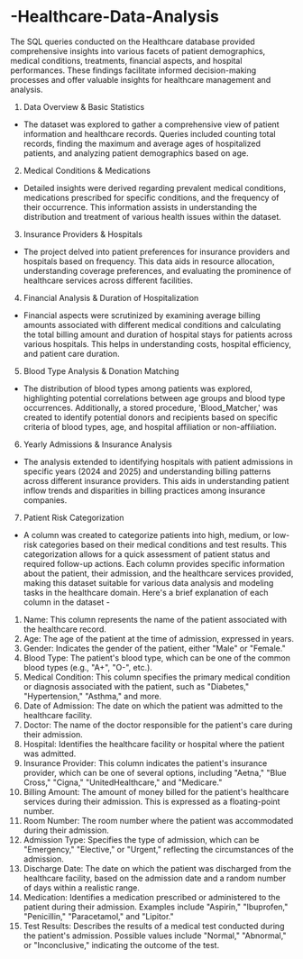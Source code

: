 # -Healthcare-Data-Analysis
The SQL queries conducted on the Healthcare database provided comprehensive insights into various facets of patient demographics, medical conditions, treatments, financial aspects, and hospital performances. These findings facilitate informed decision-making processes and offer valuable insights for healthcare management and analysis.
1. Data Overview & Basic Statistics
  - The dataset was explored to gather a comprehensive view of patient information and healthcare records. Queries included counting total records, finding the maximum and average ages of hospitalized patients, and analyzing patient demographics based on age.
2. Medical Conditions & Medications
  - Detailed insights were derived regarding prevalent medical conditions, medications prescribed for specific conditions, and the frequency of their occurrence. This information assists in understanding the distribution and treatment of various health issues within the dataset.
3. Insurance Providers & Hospitals
 - The project delved into patient preferences for insurance providers and hospitals based on frequency. This data aids in resource allocation, understanding coverage preferences, and evaluating the prominence of healthcare services across different facilities.
4. Financial Analysis & Duration of Hospitalization
 - Financial aspects were scrutinized by examining average billing amounts associated with different medical conditions and calculating the total billing amount and duration of hospital stays for patients across various hospitals. This helps in understanding costs, hospital efficiency, and patient care duration.
5. Blood Type Analysis & Donation Matching
 - The distribution of blood types among patients was explored, highlighting potential correlations between age groups and blood type occurrences. Additionally, a stored procedure, 'Blood_Matcher,' was created to identify potential donors and recipients based on specific criteria of blood types, age, and hospital affiliation or non-affiliation.
6. Yearly Admissions & Insurance Analysis
 - The analysis extended to identifying hospitals with patient admissions in specific years (2024 and 2025) and understanding billing patterns across different insurance providers. This aids in understanding patient inflow trends and disparities in billing practices among insurance companies.
7. Patient Risk Categorization
 - A column was created to categorize patients into high, medium, or low-risk categories based on their medical conditions and test results. This categorization allows for a quick assessment of patient status and required follow-up actions.
Each column provides specific information about the patient, their admission, and the healthcare services provided, making this dataset suitable for various data analysis and modeling tasks in the healthcare domain. Here's a brief explanation of each column in the dataset -
1. Name: This column represents the name of the patient associated with the healthcare record.
2. Age: The age of the patient at the time of admission, expressed in years.
3. Gender: Indicates the gender of the patient, either "Male" or "Female."
4. Blood Type: The patient's blood type, which can be one of the common blood types (e.g., "A+", "O-", etc.).
5. Medical Condition: This column specifies the primary medical condition or diagnosis associated with the patient, such as "Diabetes," "Hypertension," "Asthma," and more.
6. Date of Admission: The date on which the patient was admitted to the healthcare facility.
7. Doctor: The name of the doctor responsible for the patient's care during their admission.
8. Hospital: Identifies the healthcare facility or hospital where the patient was admitted.
9. Insurance Provider: This column indicates the patient's insurance provider, which can be one of several options, including "Aetna," "Blue Cross," "Cigna," "UnitedHealthcare," and "Medicare."
10. Billing Amount: The amount of money billed for the patient's healthcare services during their admission. This is expressed as a floating-point number.
11. Room Number: The room number where the patient was accommodated during their admission.
12. Admission Type: Specifies the type of admission, which can be "Emergency," "Elective," or "Urgent," reflecting the circumstances of the admission.
13. Discharge Date: The date on which the patient was discharged from the healthcare facility, based on the admission date and a random number of days within a realistic range.
14. Medication: Identifies a medication prescribed or administered to the patient during their admission. Examples include "Aspirin," "Ibuprofen," "Penicillin," "Paracetamol," and "Lipitor."
15. Test Results: Describes the results of a medical test conducted during the patient's admission. Possible values include "Normal," "Abnormal," or "Inconclusive," indicating the outcome of the test.

